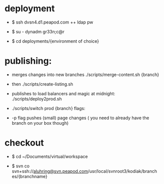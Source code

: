 
deployment
=========


 + $ ssh dvsn4.d1.peapod.com
    ++ ldap pw

 + $ su - dynadm
    gr33n;c@r



 + $ cd deployments/{environment of choice}


publishing:
==========

 + merges changes into new branches
 ./scripts/merge-content.sh {branch}

 + then
 ./scripts/create-listing.sh

 + publishes to load balancers and magic at midnight:
 ./scripts/deploy2prod.sh



 + ./scripts/switch prod {branch}
    flags:
 +  -p flag pushes (small) page changes ( you need to already have the branch on your box though)



checkout
========

+ $ cd ~/Documents/virtual/workspace

+ $ svn co svn+ssh://aluhring@svn.peapod.com/usr/local/svnroot3/kodiak/branches/{branchname}

